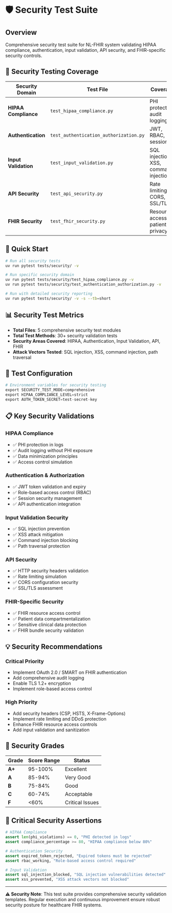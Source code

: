 # 🛡️ Security Test Suite

## Overview
Comprehensive security test suite for NL-FHIR system validating HIPAA compliance, authentication, input validation, API security, and FHIR-specific security controls.

## 🎯 Security Testing Coverage

| Security Domain | Test File | Coverage | Critical |
|----------------|-----------|----------|----------|
| **HIPAA Compliance** | `test_hipaa_compliance.py` | PHI protection, audit logging | 🚨 Critical |
| **Authentication** | `test_authentication_authorization.py` | JWT, RBAC, sessions | 🚨 Critical |
| **Input Validation** | `test_input_validation.py` | SQL injection, XSS, command injection | 🚨 Critical |
| **API Security** | `test_api_security.py` | Rate limiting, CORS, SSL/TLS | ⚠️ High |
| **FHIR Security** | `test_fhir_security.py` | Resource access, patient privacy | ⚠️ High |

## 🚀 Quick Start

```bash
# Run all security tests
uv run pytest tests/security/ -v

# Run specific security domain
uv run pytest tests/security/test_hipaa_compliance.py -v
uv run pytest tests/security/test_authentication_authorization.py -v

# Run with detailed security reporting
uv run pytest tests/security/ -v -s --tb=short
```

## 📊 Security Test Metrics

- **Total Files**: 5 comprehensive security test modules
- **Total Test Methods**: 30+ security validation tests
- **Security Areas Covered**: HIPAA, Authentication, Input Validation, API, FHIR
- **Attack Vectors Tested**: SQL injection, XSS, command injection, path traversal

## 🔧 Test Configuration

```python
# Environment variables for security testing
export SECURITY_TEST_MODE=comprehensive
export HIPAA_COMPLIANCE_LEVEL=strict
export AUTH_TOKEN_SECRET=test-secret-key
```

## 📋 Key Security Validations

### HIPAA Compliance
- ✅ PHI protection in logs
- ✅ Audit logging without PHI exposure
- ✅ Data minimization principles
- ✅ Access control simulation

### Authentication & Authorization
- ✅ JWT token validation and expiry
- ✅ Role-based access control (RBAC)
- ✅ Session security management
- ✅ API authentication integration

### Input Validation Security
- ✅ SQL injection prevention
- ✅ XSS attack mitigation
- ✅ Command injection blocking
- ✅ Path traversal protection

### API Security
- ✅ HTTP security headers validation
- ✅ Rate limiting simulation
- ✅ CORS configuration security
- ✅ SSL/TLS assessment

### FHIR-Specific Security
- ✅ FHIR resource access control
- ✅ Patient data compartmentalization
- ✅ Sensitive clinical data protection
- ✅ FHIR bundle security validation

## 💡 Security Recommendations

### Critical Priority
- Implement OAuth 2.0 / SMART on FHIR authentication
- Add comprehensive audit logging
- Enable TLS 1.2+ encryption
- Implement role-based access control

### High Priority
- Add security headers (CSP, HSTS, X-Frame-Options)
- Implement rate limiting and DDoS protection
- Enhance FHIR resource access controls
- Add input validation and sanitization

## 🎯 Security Grades

| Grade | Score Range | Status |
|-------|-------------|--------|
| **A+** | 95-100% | Excellent |
| **A** | 85-94% | Very Good |
| **B** | 75-84% | Good |
| **C** | 60-74% | Acceptable |
| **F** | <60% | Critical Issues |

## 🚨 Critical Security Assertions

```python
# HIPAA Compliance
assert len(phi_violations) == 0, "PHI detected in logs"
assert compliance_percentage >= 80, "HIPAA compliance below 80%"

# Authentication Security
assert expired_token_rejected, "Expired tokens must be rejected"
assert rbac_working, "Role-based access control required"

# Input Validation
assert sql_injection_blocked, "SQL injection vulnerabilities detected"
assert xss_prevented, "XSS attack vectors not blocked"
```

---

**⚠️ Security Note**: This test suite provides comprehensive security validation templates. Regular execution and continuous improvement ensure robust security posture for healthcare FHIR systems.